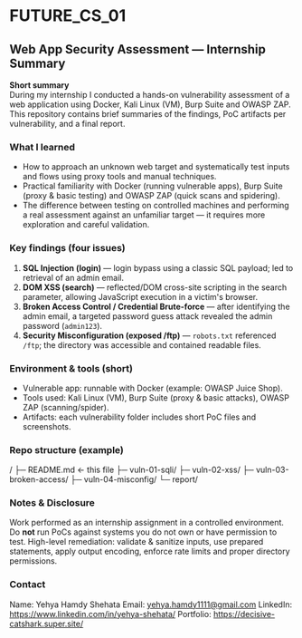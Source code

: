 # FUTURE_CS_01

## Web App Security Assessment — Internship Summary

**Short summary**  
During my internship I conducted a hands-on vulnerability assessment of a web application using Docker, Kali Linux (VM), Burp Suite and OWASP ZAP. This repository contains brief summaries of the findings, PoC artifacts per vulnerability, and a final report.

### What I learned
- How to approach an unknown web target and systematically test inputs and flows using proxy tools and manual techniques.  
- Practical familiarity with Docker (running vulnerable apps), Burp Suite (proxy & basic testing) and OWASP ZAP (quick scans and spidering).  
- The difference between testing on controlled machines and performing a real assessment against an unfamiliar target — it requires more exploration and careful validation.

### Key findings (four issues)
1. **SQL Injection (login)** — login bypass using a classic SQL payload; led to retrieval of an admin email.  
2. **DOM XSS (search)** — reflected/DOM cross-site scripting in the search parameter, allowing JavaScript execution in a victim's browser.  
3. **Broken Access Control / Credential Brute-force** — after identifying the admin email, a targeted password guess attack revealed the admin password (`admin123`).  
4. **Security Misconfiguration (exposed /ftp)** — `robots.txt` referenced `/ftp`; the directory was accessible and contained readable files.

### Environment & tools (short)
- Vulnerable app: runnable with Docker (example: OWASP Juice Shop).  
- Tools used: Kali Linux (VM), Burp Suite (proxy & basic attacks), OWASP ZAP (scanning/spider).  
- Artifacts: each vulnerability folder includes short PoC files and screenshots.

### Repo structure (example)
/
├─ README.md ← this file
├─ vuln-01-sqli/
├─ vuln-02-xss/
├─ vuln-03-broken-access/
├─ vuln-04-misconfig/
└─ report/


### Notes & Disclosure
Work performed as an internship assignment in a controlled environment. Do **not** run PoCs against systems you do not own or have permission to test. High-level remediation: validate & sanitize inputs, use prepared statements, apply output encoding, enforce rate limits and proper directory permissions.

### Contact
Name: Yehya Hamdy Shehata
Email: yehya.hamdy1111@gmail.com
LinkedIn: https://www.linkedin.com/in/yehya-shehata/
Portfolio: https://decisive-catshark.super.site/

